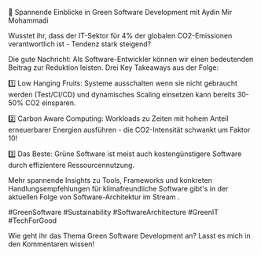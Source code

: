 🌱 Spannende Einblicke in Green Software Development mit Aydin Mir Mohammadi

Wusstet ihr, dass der IT-Sektor für 4% der globalen CO2-Emissionen verantwortlich ist - Tendenz stark steigend? 

Die gute Nachricht: Als Software-Entwickler können wir einen bedeutenden Beitrag zur Reduktion leisten. Drei Key Takeaways aus der Folge:

1️⃣ Low Hanging Fruits: Systeme ausschalten wenn sie nicht gebraucht werden (Test/CI/CD) und dynamisches Scaling einsetzen kann bereits 30-50% CO2 einsparen.

2️⃣ Carbon Aware Computing: Workloads zu Zeiten mit hohem Anteil erneuerbarer Energien ausführen - die CO2-Intensität schwankt um Faktor 10!

3️⃣ Das Beste: Grüne Software ist meist auch kostengünstigere Software durch effizientere Ressourcennutzung.

Mehr spannende Insights zu Tools, Frameworks und konkreten Handlungsempfehlungen für klimafreundliche Software gibt's in der aktuellen Folge von Software-Architektur im Stream .

#GreenSoftware #Sustainability #SoftwareArchitecture #GreenIT #TechForGood

Wie geht ihr das Thema Green Software Development an? Lasst es mich in den Kommentaren wissen!
